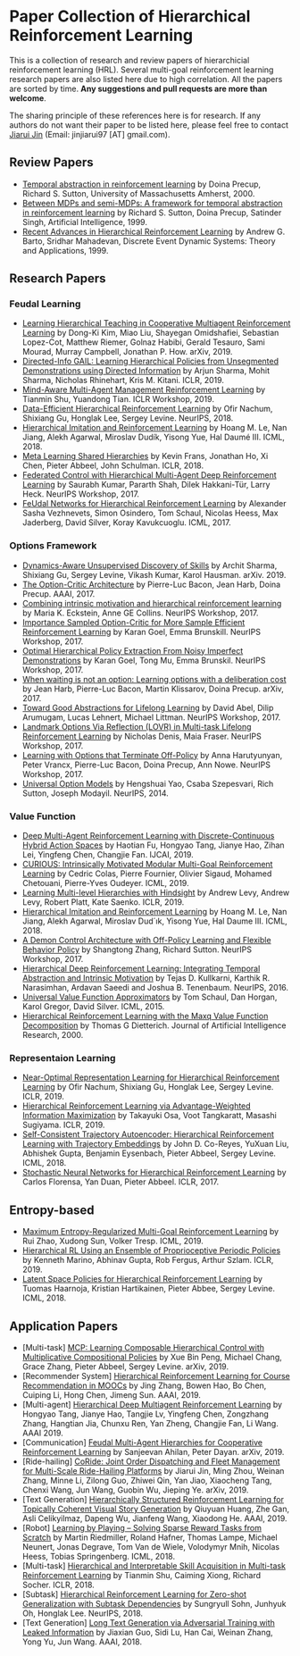# Paper Collection of Hierarchical Reinforcement Learning

This is a collection of research and review papers of hierarchicial reinforcement learning (HRL). Several multi-goal reinforcement learning research papers are also listed here due to high correlation. All the papers are sorted by time. **Any suggestions and pull requests are more than welcome**.

The sharing principle of these references here is for research. If any authors do not want their paper to be listed here, please feel free to contact [Jiarui Jin](http://Jinjiarui.github.io/) (Email: jinjiarui97 [AT] gmail.com).



## Review Papers

* [Temporal abstraction in reinforcement learning](https://dl.acm.org/citation.cfm?id=932003) by Doina Precup, 	Richard S. Sutton, University of Massachusetts Amherst, 2000.
* [Between MDPs and semi-MDPs: A framework for temporal abstraction in reinforcement learning](https://www.sciencedirect.com/science/article/pii/S0004370299000521) by Richard S. Sutton, Doina Precup, Satinder Singh, Artificial Intelligence, 1999.
* [Recent Advances in Hierarchical Reinforcement Learning](https://people.cs.umass.edu/~mahadeva/papers/hrl.pdf) by Andrew G. Barto, Sridhar Mahadevan, Discrete Event Dynamic Systems: Theory and Applications, 1999.


## Research Papers

### Feudal Learning
* [Learning Hierarchical Teaching in Cooperative Multiagent Reinforcement Learning](https://arxiv.org/pdf/1903.03216.pdf) by Dong-Ki Kim, Miao Liu, Shayegan Omidshafiei, Sebastian Lopez-Cot, Matthew Riemer, Golnaz Habibi, Gerald Tesauro, Sami Mourad, Murray Campbell, Jonathan P. How. arXiv, 2019.
* [Directed-Info GAIL: Learning Hierarchical Policies from Unsegmented Demonstrations using Directed Information](https://arxiv.org/pdf/1810.01266.pdf) by Arjun Sharma, Mohit Sharma, Nicholas Rhinehart, Kris M. Kitani. ICLR, 2019.
* [Mind-Aware Multi-Agent Management Reinforcement Learning](https://arxiv.org/pdf/1810.00147.pdf) by Tianmin Shu, Yuandong Tian. ICLR Workshop, 2019.
* [Data-Efficient Hierarchical Reinforcement Learning](https://arxiv.org/abs/1805.08296) by Ofir Nachum, Shixiang Gu, Honglak Lee, Sergey Levine. NeurIPS, 2018.
* [Hierarchical Imitation and Reinforcement Learning](https://arxiv.org/pdf/1803.00590.pdf) by Hoang M. Le, Nan Jiang, Alekh Agarwal, Miroslav Dudík, Yisong Yue, Hal Daumé III. ICML, 2018.
* [Meta Learning Shared Hierarchies](https://arxiv.org/pdf/1710.09767.pdf) by Kevin Frans, Jonathan Ho, Xi Chen, Pieter Abbeel, John Schulman. ICLR, 2018.
* [Federated Control with Hierarchical Multi-Agent Deep Reinforcement Learning](https://arxiv.org/pdf/1712.08266.pdf) by Saurabh Kumar, Pararth Shah, Dilek Hakkani-Tür, Larry Heck. NeurIPS Workshop, 2017.
* [FeUdal Networks for Hierarchical Reinforcement Learning](https://arxiv.org/abs/1703.01161) by Alexander Sasha Vezhnevets, Simon Osindero, Tom Schaul, Nicolas Heess, Max Jaderberg, David Silver, Koray Kavukcuoglu. ICML, 2017.


### Options Framework
* [Dynamics-Aware Unsupervised Discovery of Skills](https://arxiv.org/pdf/1907.01657.pdf) by Archit Sharma, Shixiang Gu, Sergey Levine, Vikash Kumar, Karol Hausman. arXiv. 2019.
* [The Option-Critic Architecture](http://www.aaai.org/ocs/index.php/AAAI/AAAI17/paper/download/14858/14328) by Pierre-Luc Bacon, Jean Harb, Doina Precup. AAAI, 2017.
* [Combining intrinsic motivation and hierarchical reinforcement learning](https://drive.google.com/file/d/1zjc6q0i2J4JoJ8fnVnQslPRoiiQku3Gl/view) by
Maria K. Eckstein, Anne GE Collins. NeurIPS Workshop, 2017.
* [Importance Sampled Option-Critic for More Sample Efficient Reinforcement Learning](https://drive.google.com/file/d/1wTdOEFW22w-ZXTyTSWw_fhfIZcX4Y2Yn/view) by
Karan Goel, Emma Brunskill. NeurIPS Workshop, 2017.
* [Optimal Hierarchical Policy Extraction From Noisy Imperfect Demonstrations](https://drive.google.com/file/d/101FsZkczKMfGeUBTP-089mhkTeepj8IW/view) by Karan Goel, Tong Mu, Emma Brunskil. NeurIPS Workshop, 2017.
* [When waiting is not an option: Learning options with a deliberation cost](https://arxiv.org/pdf/1709.04571.pdf) by Jean Harb, Pierre-Luc Bacon, Martin Klissarov, Doina Precup. arXiv, 2017.
* [Toward Good Abstractions for Lifelong Learning](https://drive.google.com/file/d/1MrNzgpVXYRlp8xfQ6Qjmxs7UNO5T376g/view) by David Abel, Dilip Arumugam, Lucas Lehnert, Michael Littman. NeurIPS Workshop, 2017.
* [Landmark Options Via Reflection (LOVR) in Multi-task Lifelong Reinforcement Learning](https://drive.google.com/file/d/1o-18oSWhxJ73kOXQkfgR2tBvkOD8DJrq/view) by
 Nicholas Denis, Maia Fraser. NeurIPS Workshop, 2017.
* [Learning with Options that Terminate Off-Policy](https://drive.google.com/file/d/16kUKs4LMAc1QsueV0HXQAAKIcVlItvob/view) by Anna Harutyunyan, Peter Vrancx, Pierre-Luc Bacon, Doina Precup, Ann Nowe. NeurIPS Workshop, 2017.
* [Universal Option Models](http://papers.nips.cc/paper/5590-universal-option-models) by Hengshuai Yao, Csaba Szepesvari, Rich Sutton, Joseph Modayil. NeurIPS, 2014.


### Value Function
* [Deep Multi-Agent Reinforcement Learning with Discrete-Continuous Hybrid Action Spaces](https://arxiv.org/pdf/1903.04959.pdf) by Haotian Fu, Hongyao Tang, Jianye Hao, Zihan Lei, Yingfeng Chen, Changjie Fan. IJCAI, 2019.
* [CURIOUS: Intrinsically Motivated Modular Multi-Goal Reinforcement Learning](http://proceedings.mlr.press/v97/colas19a/colas19a.pdf) by Cedric Colas, Pierre Fournier, Olivier Sigaud, Mohamed Chetouani, Pierre-Yves Oudeyer. ICML, 2019.
* [Learning Multi-level Hierarchies with Hindsight](https://openreview.net/pdf?id=ryzECoAcY7) by Andrew Levy, Andrew Levy, Robert Platt, Kate Saenko. ICLR, 2019.
* [Hierarchical Imitation and Reinforcement Learning](https://arxiv.org/pdf/1803.00590.pdf) by Hoang M. Le, Nan Jiang, Alekh Agarwal, Miroslav Dud´ık, Yisong Yue, Hal Daume III. ICML, 2018.
* [A Demon Control Architecture with Off-Policy Learning and Flexible Behavior Policy](https://drive.google.com/file/d/1tV1Lw1fIsQTihSzSvBT206XX2_6UjiRB/view) by
Shangtong Zhang, Richard Sutton. NeurIPS Workshop, 2017.
* [Hierarchical Deep Reinforcement Learning: Integrating Temporal Abstraction and Intrinsic Motivation](http://papers.nips.cc/paper/6233-hierarchical-deep-reinforcement-learning-integrating-temporal-abstraction-and-intrinsic-motivation.pdf) by Tejas D. Kullkarni, Karthik R. Narasimhan, Ardavan Saeedi and Joshua B. Tenenbaum. NeurIPS, 2016.
* [Universal Value Function Approximators](http://proceedings.mlr.press/v37/schaul15.pdf) by Tom Schaul, Dan Horgan, Karol Gregor, David Silver. ICML, 2015.
* [Hierarchical Reinforcement Learning with the Maxq Value Function Decomposition](https://www.jair.org/index.php/jair/article/view/10266) by Thomas G Dietterich. Journal of Artificial Intelligence Research, 2000.



### Representaion Learning
* [Near-Optimal Representation Learning for Hierarchical Reinforcement Learning](https://openreview.net/pdf?id=H1emus0qF7) by Ofir Nachum, Shixiang Gu, Honglak Lee, Sergey Levine. ICLR, 2019.
* [Hierarchical Reinforcement Learning via Advantage-Weighted Information Maximization](https://openreview.net/pdf?id=Hyl_vjC5KQ) by Takayuki Osa, Voot Tangkaratt, Masashi Sugiyama. ICLR, 2019.
* [Self-Consistent Trajectory Autoencoder: Hierarchical Reinforcement Learning with Trajectory Embeddings](https://arxiv.org/pdf/1806.02813.pdf) by John D. Co-Reyes, YuXuan Liu, Abhishek Gupta, Benjamin Eysenbach, Pieter Abbeel, Sergey Levine. ICML, 2018.
* [Stochastic Neural Networks for Hierarchical Reinforcement Learning](https://arxiv.org/pdf/1704.03012.pdf) by Carlos Florensa, Yan Duan, Pieter Abbeel. ICLR, 2017.


## Entropy-based
* [Maximum Entropy-Regularized Multi-Goal Reinforcement Learning](https://arxiv.org/pdf/1905.08786.pdf) by Rui Zhao, Xudong Sun, Volker Tresp. ICML, 2019.
* [Hierarchical RL Using an Ensemble of Proprioceptive Periodic Policies](https://openreview.net/pdf?id=SJz1x20cFQ) by Kenneth Marino, Abhinav Gupta, Rob Fergus, Arthur Szlam. ICLR, 2019.
* [Latent Space Policies for Hierarchical Reinforcement Learning](https://arxiv.org/pdf/1804.02808.pdf) by Tuomas Haarnoja, Kristian Hartikainen, Pieter Abbee, Sergey Levine. ICML, 2018.


## Application Papers
* [Multi-task] [MCP: Learning Composable Hierarchical Control with Multiplicative Compositional Policies](https://xbpeng.github.io/projects/MCP/2019_MCP.pdf) by Xue Bin Peng, Michael Chang, Grace Zhang, Pieter Abbeel, Sergey Levine. arXiv, 2019.
* [Recommender System] [Hierarchical Reinforcement Learning for Course Recommendation in MOOCs](https://xiaojingzi.github.io/publications/AAAI19-zhang-et-al-HRL.pdf) by Jing Zhang, Bowen Hao, Bo Chen, Cuiping Li, Hong Chen, Jimeng Sun. AAAI, 2019.
* [Multi-agent] [Hierarchical Deep Multiagent Reinforcement Learning](https://arxiv.org/pdf/1809.09332.pdf) by Hongyao Tang, Jianye Hao, Tangjie Lv, Yingfeng Chen, Zongzhang Zhang, Hangtian Jia, Chunxu Ren, Yan Zheng, Changjie Fan, Li Wang. AAAI 2019.
* [Communication] [Feudal Multi-Agent Hierarchies for Cooperative Reinforcement Learning](https://arxiv.org/pdf/1901.08492.pdf) by Sanjeevan Ahilan, Peter Dayan. arXiv, 2019.
* [Ride-hailing] [CoRide: Joint Order Dispatching and Fleet Management for Multi-Scale Ride-Hailing Platforms](https://arxiv.org/pdf/1905.11353.pdf) by Jiarui Jin, Ming Zhou, Weinan Zhang, Minne Li, Zilong Guo, Zhiwei Qin, Yan Jiao, Xiaocheng Tang, Chenxi Wang, Jun Wang, Guobin Wu, Jieping Ye. arXiv, 2019.
* [Text Generation] [Hierarchically Structured Reinforcement Learning for Topically Coherent Visual Story Generation](https://arxiv.org/pdf/1805.08191.pdf) by Qiuyuan Huang, Zhe Gan, Asli Celikyilmaz, Dapeng Wu, Jianfeng Wang, Xiaodong He. AAAI, 2019.
* [Robot] [Learning by Playing – Solving Sparse Reward Tasks from Scratch](https://arxiv.org/abs/1802.10567) by Martin Riedmiller, Roland Hafner, Thomas Lampe, Michael Neunert, Jonas Degrave, Tom Van de Wiele, Volodymyr Mnih, Nicolas Heess, Tobias Springenberg. ICML, 2018.
* [Multi-task] [Hierarchical and Interpretable Skill Acquisition in Multi-task Reinforcement Learning](https://openreview.net/pdf?id=SJJQVZW0b) by Tianmin Shu, Caiming Xiong, Richard Socher. ICLR, 2018.
* [Subtask] [Hierarchical Reinforcement Learning for Zero-shot Generalization with Subtask Dependencies](https://arxiv.org/pdf/1807.07665.pdf) by Sungryull Sohn, Junhyuk Oh, Honglak Lee. NeurIPS, 2018.
* [Text Generation] [Long Text Generation via Adversarial Training with Leaked Information](https://arxiv.org/pdf/1709.08624.pdf) by Jiaxian Guo, Sidi Lu, Han Cai, Weinan Zhang, Yong Yu, Jun Wang. AAAI, 2018.